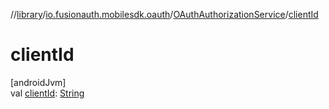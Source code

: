 //[library](../../../index.md)/[io.fusionauth.mobilesdk.oauth](../index.md)/[OAuthAuthorizationService](index.md)/[clientId](client-id.md)

# clientId

[androidJvm]\
val [clientId](client-id.md): [String](https://kotlinlang.org/api/core/kotlin-stdlib/kotlin/-string/index.html)